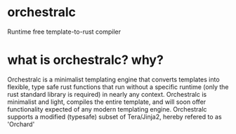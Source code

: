 # orchestralc
Runtime free template-to-rust compiler

# what is orchestralc? why?
Orchestralc is a minimalist templating engine that converts templates into flexible, type safe rust functions that run without a specific runtime (only the rust standard library is required) in nearly any context. Orchestralc is minimalist and light, compiles the entire template, and will soon offer functionality expected of any modern templating engine. Orchestralc supports a modified (typesafe) subset of Tera/Jinja2, hereby refered to as 'Orchard'

